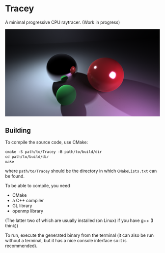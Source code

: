 # Tracey
A minimal progressive CPU raytracer.  (Work in progress)

![render example](media/render_example.png)

## Building
To compile the source code, use CMake:
```
cmake -S path/to/Tracey -B path/to/build/dir
cd path/to/build/dir
make
```
where `path/to/Tracey` should be the directory in which `CMakeLists.txt` can be found.  

To be able to compile, you need
- CMake
- a C++ compiler
- GL library
- openmp library

(The latter two of which are usually installed (on Linux) if you have g++ (I think))  

To run, execute the generated binary from the terminal (it can also be run without a terminal, but it has a nice console interface so it is recommended).

